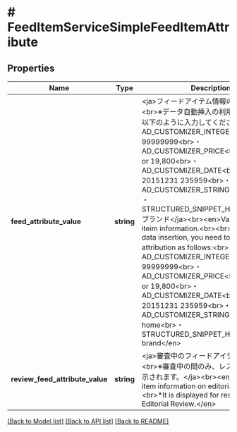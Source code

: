 # # FeedItemServiceSimpleFeedItemAttribute

## Properties

Name | Type | Description | Notes
------------ | ------------- | ------------- | -------------
**feed_attribute_value** | **string** | &lt;ja&gt;フィードアイテム情報の値です。&lt;br&gt;&lt;br&gt;※データ自動挿入の利用時は、属性は以下のように入力してください：&lt;br&gt;・AD_CUSTOMIZER_INTEGER&lt;br&gt;ex) 99999999&lt;br&gt;・AD_CUSTOMIZER_PRICE&lt;br&gt;ex) 19800 or 19,800&lt;br&gt;・AD_CUSTOMIZER_DATE&lt;br&gt;ex) 20151231 235959&lt;br&gt;・AD_CUSTOMIZER_STRING&lt;br&gt;ex) hoge ・STRUCTURED_SNIPPET_HEADER&lt;br&gt;ex) ブランド&lt;/ja&gt;&lt;br&gt;&lt;en&gt;Value of feed iteim information.&lt;br&gt;&lt;br&gt;*When using data insertion, you need to enter attribution as follows:&lt;br&gt;・AD_CUSTOMIZER_INTEGER&lt;br&gt;ex) 99999999&lt;br&gt;・AD_CUSTOMIZER_PRICE&lt;br&gt;ex) 19800 or 19,800&lt;br&gt;・AD_CUSTOMIZER_DATE&lt;br&gt;ex) 20151231 235959&lt;br&gt;・AD_CUSTOMIZER_STRING&lt;br&gt;ex) home&lt;br&gt;・STRUCTURED_SNIPPET_HEADER&lt;br&gt;ex) brand&lt;/en&gt; | [optional] 
**review_feed_attribute_value** | **string** | &lt;ja&gt;審査中のフィードアイテム情報です。&lt;br&gt;※審査中の間のみ、レスポンス時に表示されます。&lt;/ja&gt;&lt;br&gt;&lt;en&gt;The feed item information on editorial review.&lt;br&gt;*It is displayed for response only on Editorial Review.&lt;/en&gt; | [optional] 

[[Back to Model list]](../../README.md#documentation-for-models) [[Back to API list]](../../README.md#documentation-for-api-endpoints) [[Back to README]](../../README.md)


